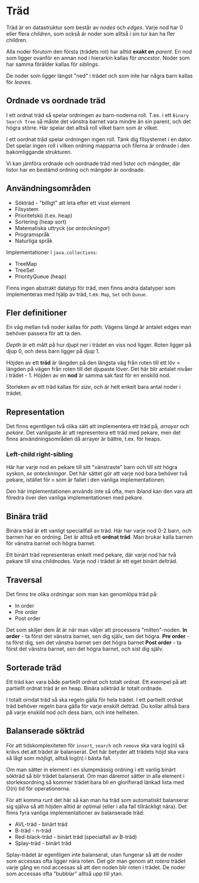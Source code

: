 # Träd

Träd är en datastruktur som består av *nodes* och *edges*. Varje nod har 0 eller flera *children*, som också är noder som alltså i sin tur kan ha fler children.

Alla noder förutom den första (trädets rot) har alltid **exakt en** *parent*. En nod som ligger ovanför en annan nod i hierarkin kallas för *ancestor*. Noder som har samma förälder kallas för *siblings*.

De noder som ligger längst "ned" i trädet och som inte har några barn kallas för *leaves*.

## Ordnade vs oordnade träd

I ett ordnat träd så spelar ordningen av barn-noderna roll. T.ex. i ett `Binary Search Tree` så måste det vänstra barnet vara mindre än sin parent, och det högra större. Här spelar det alltså roll vilket barn som är vilket.

I ett oordnat träd spelar ordningen ingen roll. Tänk dig filsystemet i en dator. Det spelar ingen roll i vilken ordning mapparna och filerna är ordnade i den bakomliggande strukturen.

Vi kan jämföra ordnade och oordnade träd med listor och mängder, där listor har en bestämd ordning och mängder är oordnade.

## Användningsområden

* Sökträd - "billigt" att leta efter ett visst element
* Filsystem
* Prioritetskö (t.ex. heap)
* Sortering (heap sort)
* Matematiska uttryck (*se anteckningar*)
* Programspråk
* Naturliga språk

Implementationer i `java.collections`:
* TreeMap
* TreeSet
* PriorityQueue (heap)

Finns ingen abstrakt datatyp för träd, men finns andra datatyper som implementeras med hjälp av träd, t.ex. `Map`, `Set` och `Queue`.

## Fler definitioner

En väg mellan två noder kallas för *path*. Vägens längd är antalet edges man behöver passera för att ta den.

*Depth* är ett mått på hur djupt ner i trädet en viss nod ligger. Roten ligger på djup 0, och dess barn ligger på djup 1.

Höjden av ett **träd** är längden på den längsta väg från roten till ett löv = längden på vägen från roten till det djupaste löver. Det här blir antalet nivåer i trädet - 1. Höjden av en **nod** är samma sak fast för en enskild nod.

Storleken av ett träd kallas för *size*, och är helt enkelt bara antal noder i trädet.

## Representation

Det finns egentligen två olika sätt att implementera ett träd på, *arrayer* och *pekare*. Det vanligaste är att representera ett träd med pekare, men det finns användningsområden då arrayer är bättre, t.ex. för heaps.

### Left-child right-sibling

Här har varje nod en pekare till sitt "vänstraste" barn och till sitt högra syskon, *se anteckningar*. Det här sättet gör att varje nod bara behöver två pekare, istället för `n` som är fallet i den vanliga implementationen.

Den här implementationen används inte så ofta, men ibland kan den vara att föredra över den vanliga implementationen med pekare.

## Binära träd

Binära träd är ett vanligt speciallfall av träd. Här har varje nod 0-2 barn, och barnen har en ordning. Det är alltså ett **ordnat träd**. Man brukar kalla barnen för vänstra barnet och högra barnet.

Ett binärt träd representeras enkelt med pekare, där varje nod har två pekare till sina childnodes. Varje nod i trädet är ett eget binärt delträd.

## Traversal

Det finns tre olika ordningar som man kan genomlöpa träd på:
* In order
* Pre order
* Post order

Det som skiljer dem åt är när man väljer att processera "mitten"-noden.
**In order** - ta först det vänstra barnet, sen dig själv, sen det högra.
**Pre order** - ta först dig, sen det vänstra barnet sen det högra barnet
**Post order** - ta först det vänstra barnet, sen det högra barnet, och sist dig själv.

## Sorterade träd

Ett träd kan vara både partiellt ordnat och totalt ordnat. Ett exempel på att partiellt ordnat träd är en heap. Binära sökträd är totalt ordnade.

I totalt orndat träd så ska regeln gälla för hela trädet. I ett partiellt ordnat träd behöver regeln bara gälla för varje enskilt delträd. Du kollar alltså bara på varje enskild nod och dess barn, och inte helheten.

## Balanserade sökträd

För att tidskomplexiteten för `insert`, `search` och `remove` ska vara log(n) så krävs det att trädet är balanserat. Det här betyder att trädets höjd ska vara så lågt som möjligt, alltså log(n) i bästa fall.

Om man sätter in element i en slumpmässig ordning i ett vanlig binärt sökträd så blir trädet balanserat. Om man däremot sätter in alla element i storleksordning så kommer trädet bara bli en glorifierad länkad lista med O(n) tid för operationerna.

För att komma runt det här så kan man ha träd som automatiskt balanserar sig själva så att höjden alltid är optimal (eller i alla fall tillräckligt nära). Det finns fyra vanliga implementationer av balanserade träd:

* AVL-träd - binärt träd
* B-träd - n-träd
* Red-black-träd - binärt träd (specialfall av B-träd)
* Splay-träd - binärt träd

Splay-trädet är egentligen inte balanserat, utan fungerar så att de noder som accessas ofta ligger nära roten. Det gör man genom att *rotera* trädet varje gång en nod accessas så att den noden blir roten i trädet. De noder som accessas ofta "bubblar" alltså upp till ytan.
